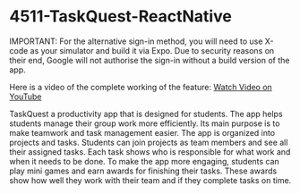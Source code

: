 # 4511-TaskQuest-ReactNative
IMPORTANT:
For the alternative sign-in method, you will need to use X-code as your simulator and build it via Expo. Due to security reasons on their end, Google will not authorise the sign-in without a build version of the app.

Here is a video of the complete working of the feature: [Watch Video on YouTube](https://www.youtube.com/watch?v=https://youtu.be/5nWRMAjTR7Y?feature=shared)


TaskQuest a productivity app that is designed for students. The app helps students manage their group work more efficiently. Its main purpose is to make teamwork and task management easier.
The app is organized into projects and tasks. Students can join projects as team members and see all their assigned tasks. Each task shows who is responsible for what work and when it needs to be done.
To make the app more engaging, students can play mini games and earn awards for finishing their tasks. These awards show how well they work with their team and if they complete tasks on time.
